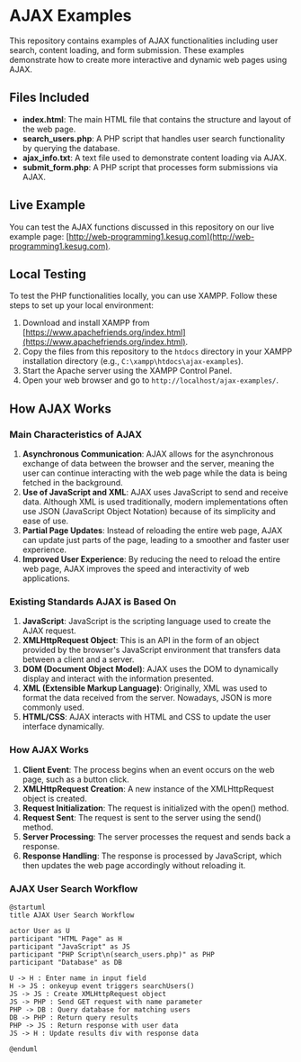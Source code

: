 # AJAX Examples

This repository contains examples of AJAX functionalities including user search, content loading, and form submission. These examples demonstrate how to create more interactive and dynamic web pages using AJAX.

## Files Included

- **index.html**: The main HTML file that contains the structure and layout of the web page.
- **search_users.php**: A PHP script that handles user search functionality by querying the database.
- **ajax_info.txt**: A text file used to demonstrate content loading via AJAX.
- **submit_form.php**: A PHP script that processes form submissions via AJAX.

## Live Example

You can test the AJAX functions discussed in this repository on our live example page: [http://web-programming1.kesug.com](http://web-programming1.kesug.com).

## Local Testing

To test the PHP functionalities locally, you can use XAMPP. Follow these steps to set up your local environment:

1. Download and install XAMPP from [https://www.apachefriends.org/index.html](https://www.apachefriends.org/index.html).
2. Copy the files from this repository to the `htdocs` directory in your XAMPP installation directory (e.g., `C:\xampp\htdocs\ajax-examples`).
3. Start the Apache server using the XAMPP Control Panel.
4. Open your web browser and go to `http://localhost/ajax-examples/`.

## How AJAX Works

### Main Characteristics of AJAX

1. **Asynchronous Communication**: AJAX allows for the asynchronous exchange of data between the browser and the server, meaning the user can continue interacting with the web page while the data is being fetched in the background.
2. **Use of JavaScript and XML**: AJAX uses JavaScript to send and receive data. Although XML is used traditionally, modern implementations often use JSON (JavaScript Object Notation) because of its simplicity and ease of use.
3. **Partial Page Updates**: Instead of reloading the entire web page, AJAX can update just parts of the page, leading to a smoother and faster user experience.
4. **Improved User Experience**: By reducing the need to reload the entire web page, AJAX improves the speed and interactivity of web applications.

### Existing Standards AJAX is Based On

1. **JavaScript**: JavaScript is the scripting language used to create the AJAX request.
2. **XMLHttpRequest Object**: This is an API in the form of an object provided by the browser's JavaScript environment that transfers data between a client and a server.
3. **DOM (Document Object Model)**: AJAX uses the DOM to dynamically display and interact with the information presented.
4. **XML (Extensible Markup Language)**: Originally, XML was used to format the data received from the server. Nowadays, JSON is more commonly used.
5. **HTML/CSS**: AJAX interacts with HTML and CSS to update the user interface dynamically.

### How AJAX Works

1. **Client Event**: The process begins when an event occurs on the web page, such as a button click.
2. **XMLHttpRequest Creation**: A new instance of the XMLHttpRequest object is created.
3. **Request Initialization**: The request is initialized with the open() method.
4. **Request Sent**: The request is sent to the server using the send() method.
5. **Server Processing**: The server processes the request and sends back a response.
6. **Response Handling**: The response is processed by JavaScript, which then updates the web page accordingly without reloading it.

### AJAX User Search Workflow

```plantuml
@startuml
title AJAX User Search Workflow

actor User as U
participant "HTML Page" as H
participant "JavaScript" as JS
participant "PHP Script\n(search_users.php)" as PHP
participant "Database" as DB

U -> H : Enter name in input field
H -> JS : onkeyup event triggers searchUsers()
JS -> JS : Create XMLHttpRequest object
JS -> PHP : Send GET request with name parameter
PHP -> DB : Query database for matching users
DB -> PHP : Return query results
PHP -> JS : Return response with user data
JS -> H : Update results div with response data

@enduml
